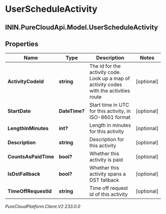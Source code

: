 # UserScheduleActivity

## ININ.PureCloudApi.Model.UserScheduleActivity

## Properties

|Name | Type | Description | Notes|
|------------ | ------------- | ------------- | -------------|
| **ActivityCodeId** | **string** | The id for the activity code.  Look up a map of activity codes with the activities route | [optional] |
| **StartDate** | **DateTime?** | Start time in UTC for this activity, in ISO-8601 format | [optional] |
| **LengthInMinutes** | **int?** | Length in minutes for this activity | [optional] |
| **Description** | **string** | Description for this activity | [optional] |
| **CountsAsPaidTime** | **bool?** | Whether this activity is paid | [optional] |
| **IsDstFallback** | **bool?** | Whether this activity spans a DST fallback | [optional] |
| **TimeOffRequestId** | **string** | Time off request id of this activity | [optional] |



_PureCloudPlatform.Client.V2 233.0.0_
